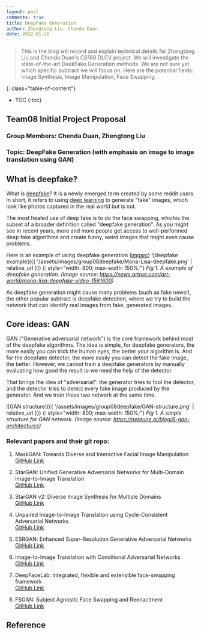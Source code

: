 ```yaml
---
layout: post
comments: true
title: DeepFake Generation
author: Zhengtong Liu, Chenda Duan
date: 2022-01-26
---
```


> This is the blog will record and explain technical details for Zhengtong Liu and Chenda Duan's CS188 DLCV project.
> We will investigate the state-of-the-art DeekFake Generation methods. We are not sure yet which specific subtract we will focus on.
> Here are the potential fields: Image Synthesis, Image Manipulation, Face Swapping.


<!--more-->
{: class="table-of-content"}
* TOC
{:toc}
## Team08 Initial Project Proposal

### Group  Members: Chenda Duan, Zhengtong Liu

### Topic: DeepFake Generation (with emphasis on image to image translation using GAN)

## What is deepfake?
What is [deepfake](https://en.wikipedia.org/wiki/Deepfake/)? It is a newly emerged term created by some reddit users. In short, it refers to using [deep learning](https://en.wikipedia.org/wiki/Deep_learning) to generate "fake" images, which look like photos captured in the real world but is not.

The most heated use of deep fake is to do the face swapping, whichis the subset of a broader definition called "deepfake generation".  As you might see in recent years, more and more people get access to well-performed deep fake algorithms and create funny, weird images that might even cause problems.

Here is an example of using deepfake generation ([imgsrc](https://news.artnet.com/art-world/mona-lisa-deepfake-video-1561600/)) 
![deepfake example]({{ '/assets/images/group08deepfake/Mona-Lisa-deepfake.png' | relative_url }})
{: style="width: 800; max-width: 150%;"}
*Fig 1. A example of deepfake generation. (Image source: <https://news.artnet.com/art-world/mona-lisa-deepfake-video-1561600>)*

As deepfake generation might cause many problems (such as fake news!), the other popular subtract is deepfake detection, where we try to build the network that can identify real images from fake, generated images.

## Core ideas: GAN
GAN ("Generative adversarial network") is the core framework behind most of the deepfake algorithms. The idea is simple, for deepfake generators, the more easily you can trick the human eyes, the better your algorithm is. And for the deepfake detector, the more easily you can detect the fake image, the better. However, we cannot train a deepfake generators by manually evaluating how good the result is-we need the help of the detector. 

That brings the idea of "adversarial": the generator tries to fool the detector, and the detector tries to detect every fake image produced by the generator. And we train these two network at the same time.

![GAN structure]({{ '/assets/images/group08deepfake/GAN-structure.png' | relative_url }})
{: style="width: 800; max-width: 150%;"}
*Fig 1. A simple structure for GAN network. (Image source: <https://neptune.ai/blog/6-gan-architectures>)*

### Relevant papers and their git repo:

1. MaskGAN: Towards Diverse and Interactive Facial Image Manipulation<br>
	[GitHub Link](https://github.com/switchablenorms/CelebAMask-HQ/)

2. StarGAN: Unified Generative Adversarial Networks for Multi-Domain Image-to-Image Translation<br>
    [GitHub Link](https://github.com/yunjey/StarGAN/)

3. StarGAN v2: Diverse Image Synthesis for Multiple Domains<br>
    [GitHub Link](https://github.com/clovaai/stargan-v2/)

4. Unpaired Image-to-Image Translation using Cycle-Consistent Adversarial Networks<br>
    [GitHub Link](https://github.com/junyanz/CycleGAN/)

5. ESRGAN: Enhanced Super-Resolution Generative Adversarial Networks<br>
    [GitHub Link](https://github.com/xinntao/ESRGAN/)

6. Image-to-Image Translation with Conditional Adversarial Networks<br>
    [GitHub Link](https://github.com/phillipi/pix2pix/)

7. DeepFaceLab: Integrated, flexible and extensible face-swapping framework<br>
    [GitHub Link](https://github.com/iperov/DeepFaceLab/)

8. FSGAN: Subject Agnostic Face Swapping and Reenactment<br>
    [GitHub Link](https://github.com/YuvalNirkin/fsgan/)

## Reference